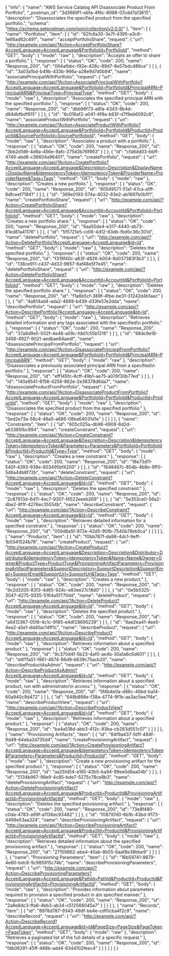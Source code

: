 {
  "info": {
    "name": "AWS Service Catalog API Disassociate Product From Portfolio",
    "_postman_id": "3d3669f1-ebfa-4f6c-8988-07cdd7a13615",
    "description": "Disassociates the specified product from the specified portfolio.",
    "schema": "https://schema.getpostman.com/json/collection/v2.0.0/"
  },
  "item": [
    {
      "name": "Portfolios",
      "item": [
        {
          "id": "62fc6a30-3e7f-4395-a3c6-1e66ad62c491",
          "name": "acceptPortfolioShare",
          "request": {
            "url": "http://example.com/api/?Action=AcceptPortfolioShare?AcceptLanguage=AcceptLanguage&PortfolioId=PortfolioId",
            "method": "GET",
            "body": {
              "mode": "raw"
            },
            "description": "Accepts an offer to share a portfolio."
          },
          "response": [
            {
              "status": "OK",
              "code": 200,
              "name": "Response_200",
              "id": "064afbbc-f92e-428c-89d7-8e57bdc486ce"
            }
          ]
        },
        {
          "id": "3a03a1bd-b49b-433b-966a-a28e9d7d0b94",
          "name": "associatePrincipalWithPortfolio",
          "request": {
            "url": "http://example.com/api/?Action=AssociatePrincipalWithPortfolio?AcceptLanguage=AcceptLanguage&PortfolioId=PortfolioId&PrincipalARN=PrincipalARN&PrincipalType=PrincipalType",
            "method": "GET",
            "body": {
              "mode": "raw"
            },
            "description": "Associates the specified principal ARN with the specified portfolio."
          },
          "response": [
            {
              "status": "OK",
              "code": 200,
              "name": "Response_200",
              "id": "dbb96f73-a6fa-4343-8b4d-d84dbfbdf915"
            }
          ]
        },
        {
          "id": "6c016af2-a041-4f9a-b63f-d7f9eb6092c8",
          "name": "associateProductWithPortfolio",
          "request": {
            "url": "http://example.com/api/?Action=AssociateProductWithPortfolio?AcceptLanguage=AcceptLanguage&PortfolioId=PortfolioId&ProductId=ProductId&SourcePortfolioId=SourcePortfolioId",
            "method": "GET",
            "body": {
              "mode": "raw"
            },
            "description": "Associates a product with a portfolio."
          },
          "response": [
            {
              "status": "OK",
              "code": 200,
              "name": "Response_200",
              "id": "3bb2d1d6-4d6a-456e-9afc-275d3b76f863"
            }
          ]
        },
        {
          "id": "cfa6dd03-bbff-4749-abd8-c36604a96401",
          "name": "createPortfolio",
          "request": {
            "url": "http://example.com/api/?Action=CreatePortfolio?AcceptLanguage=AcceptLanguage&Description=Description&DisplayName=DisplayName&IdempotencyToken=IdempotencyToken&ProviderName=ProviderName&Tags=Tags",
            "method": "GET",
            "body": {
              "mode": "raw"
            },
            "description": "Creates a new portfolio."
          },
          "response": [
            {
              "status": "OK",
              "code": 200,
              "name": "Response_200",
              "id": "80549571-51a1-47ca-a1ff-8dfceef71841"
            }
          ]
        },
        {
          "id": "369e0193-574a-4032-83e2-ab1697b0b1f1",
          "name": "createPortfolioShare",
          "request": {
            "url": "http://example.com/api/?Action=CreatePortfolioShare?AcceptLanguage=AcceptLanguage&AccountId=AccountId&PortfolioId=PortfolioId",
            "method": "GET",
            "body": {
              "mode": "raw"
            },
            "description": "Creates a new portfolio share."
          },
          "response": [
            {
              "status": "OK",
              "code": 200,
              "name": "Response_200",
              "id": "6aa55de4-e317-4440-ab73-81ed81a41176"
            }
          ]
        },
        {
          "id": "5f5721e5-cd16-4d12-83db-fbd5c36c301d",
          "name": "deletePortfolio",
          "request": {
            "url": "http://example.com/api/?Action=DeletePortfolio?AcceptLanguage=AcceptLanguage&Id=Id",
            "method": "GET",
            "body": {
              "mode": "raw"
            },
            "description": "Deletes the specified portfolio."
          },
          "response": [
            {
              "status": "OK",
              "code": 200,
              "name": "Response_200",
              "id": "f319f40c-a63f-4826-b004-8d037383f3b3"
            }
          ]
        },
        {
          "id": "138ce911-c437-4d33-9657-6af48e5f7e45",
          "name": "deletePortfolioShare",
          "request": {
            "url": "http://example.com/api/?Action=DeletePortfolioShare?AcceptLanguage=AcceptLanguage&AccountId=AccountId&PortfolioId=PortfolioId",
            "method": "GET",
            "body": {
              "mode": "raw"
            },
            "description": "Deletes the specified portfolio share."
          },
          "response": [
            {
              "status": "OK",
              "code": 200,
              "name": "Response_200",
              "id": "f1a6b5cf-389f-4fbe-be31-31242d4b1aac"
            }
          ]
        },
        {
          "id": "4a814ad4-ada2-4669-b439-d33fe57e2dda",
          "name": "describePortfolio",
          "request": {
            "url": "http://example.com/api/?Action=DescribePortfolio?AcceptLanguage=AcceptLanguage&Id=Id",
            "method": "GET",
            "body": {
              "mode": "raw"
            },
            "description": "Retrieves detailed information and any tags associated with the specified\n         portfolio."
          },
          "response": [
            {
              "status": "OK",
              "code": 200,
              "name": "Response_200",
              "id": "37a8d9e5-002f-4e46-a09c-fdd7c55b1216"
            }
          ]
        },
        {
          "id": "68dc9e18-3456-4927-9021-aedbae84aedf",
          "name": "disassociatePrincipalFromPortfolio",
          "request": {
            "url": "http://example.com/api/?Action=DisassociatePrincipalFromPortfolio?AcceptLanguage=AcceptLanguage&PortfolioId=PortfolioId&PrincipalARN=PrincipalARN",
            "method": "GET",
            "body": {
              "mode": "raw"
            },
            "description": "Disassociates a previously associated principal ARN from a specified\n         portfolio."
          },
          "response": [
            {
              "status": "OK",
              "code": 200,
              "name": "Response_200",
              "id": "eff145fc-8cff-49b1-ae75-a076f30b77ed"
            }
          ]
        },
        {
          "id": "140a9541-8156-4256-862e-2e38378d6da7",
          "name": "disassociateProductFromPortfolio",
          "request": {
            "url": "http://example.com/api/?Action=DisassociateProductFromPortfolio?AcceptLanguage=AcceptLanguage&PortfolioId=PortfolioId&ProductId=ProductId",
            "method": "GET",
            "body": {
              "mode": "raw"
            },
            "description": "Disassociates the specified product from the specified portfolio."
          },
          "response": [
            {
              "status": "OK",
              "code": 200,
              "name": "Response_200",
              "id": "5ed2e73a-58c4-46a5-a686-08ba64031d1e"
            }
          ]
        }
      ]
    },
    {
      "name": "Constraints",
      "item": [
        {
          "id": "605c025a-db96-4909-8d2d-a63385fbc994",
          "name": "createConstraint",
          "request": {
            "url": "http://example.com/api/?Action=CreateConstraint?AcceptLanguage=AcceptLanguage&Description=Description&IdempotencyToken=IdempotencyToken&Parameters=Parameters&PortfolioId=PortfolioId&ProductId=ProductId&Type=Type",
            "method": "GET",
            "body": {
              "mode": "raw"
            },
            "description": "Creates a new constraint."
          },
          "response": [
            {
              "status": "OK",
              "code": 200,
              "name": "Response_200",
              "id": "18e73d11-540f-4393-938e-603495bf4200"
            }
          ]
        },
        {
          "id": "1648467c-854b-4b8e-9ff0-5d6a44b8f72b",
          "name": "deleteConstraint",
          "request": {
            "url": "http://example.com/api/?Action=DeleteConstraint?AcceptLanguage=AcceptLanguage&Id=Id",
            "method": "GET",
            "body": {
              "mode": "raw"
            },
            "description": "Deletes the specified constraint."
          },
          "response": [
            {
              "status": "OK",
              "code": 200,
              "name": "Response_200",
              "id": "2c87913d-6d11-4ec7-9307-f4522eeeb269"
            }
          ]
        },
        {
          "id": "5e353ce0-56a2-4be2-8f1f-4276ec35554b",
          "name": "describeConstraint",
          "request": {
            "url": "http://example.com/api/?Action=DescribeConstraint?AcceptLanguage=AcceptLanguage&Id=Id",
            "method": "GET",
            "body": {
              "mode": "raw"
            },
            "description": "Retrieves detailed information for a specified constraint."
          },
          "response": [
            {
              "status": "OK",
              "code": 200,
              "name": "Response_200",
              "id": "059d8a5f-972e-42d5-90fb-7540b78eb5ca"
            }
          ]
        }
      ]
    },
    {
      "name": "Products",
      "item": [
        {
          "id": "f0bb787f-da98-4dc1-9eff-1b0341524b78",
          "name": "createProduct",
          "request": {
            "url": "http://example.com/api/?Action=CreateProduct?AcceptLanguage=AcceptLanguage&Description=Description&Distributor=Distributor&IdempotencyToken=IdempotencyToken&Name=Name&Owner=Owner&ProductType=ProductType&ProvisioningArtifactParameters=ProvisioningArtifactParameters&SupportDescription=SupportDescription&SupportEmail=SupportEmail&SupportUrl=SupportUrl&Tags=Tags",
            "method": "GET",
            "body": {
              "mode": "raw"
            },
            "description": "Creates a new product."
          },
          "response": [
            {
              "status": "OK",
              "code": 200,
              "name": "Response_200",
              "id": "9c2d3205-83f3-4d65-924c-e83ee27c18d0"
            }
          ]
        },
        {
          "id": "0e5b5325-3047-4275-9335-5164a5f770dd",
          "name": "deleteProduct",
          "request": {
            "url": "http://example.com/api/?Action=DeleteProduct?AcceptLanguage=AcceptLanguage&Id=Id",
            "method": "GET",
            "body": {
              "mode": "raw"
            },
            "description": "Deletes the specified product."
          },
          "response": [
            {
              "status": "OK",
              "code": 200,
              "name": "Response_200",
              "id": "a6412367-05f8-4c1c-9185-e4df28695239"
            }
          ]
        },
        {
          "id": "9ae2ea41-4ee5-4ea2-a5e1-ddd0ac14ff1c",
          "name": "describeProduct",
          "request": {
            "url": "http://example.com/api/?Action=DescribeProduct?AcceptLanguage=AcceptLanguage&Id=Id",
            "method": "GET",
            "body": {
              "mode": "raw"
            },
            "description": "Retrieves information about a specified product."
          },
          "response": [
            {
              "status": "OK",
              "code": 200,
              "name": "Response_200",
              "id": "9c370d4f-5b23-4af0-ae4b-30a1a6c6d601"
            }
          ]
        },
        {
          "id": "d4f11a51-f861-4674-86d9-b639c75acb20",
          "name": "describeProductAsAdmin",
          "request": {
            "url": "http://example.com/api/?Action=DescribeProductAsAdmin?AcceptLanguage=AcceptLanguage&Id=Id",
            "method": "GET",
            "body": {
              "mode": "raw"
            },
            "description": "Retrieves information about a specified product, run with administrator\n         access."
          },
          "response": [
            {
              "status": "OK",
              "code": 200,
              "name": "Response_200",
              "id": "5f4b4e0a-d86c-46bd-ba14-60a940c9d472"
            }
          ]
        },
        {
          "id": "648b898e-f38a-4774-9f1b-aa3ac5ee7f4e",
          "name": "describeProductView",
          "request": {
            "url": "http://example.com/api/?Action=DescribeProductView?AcceptLanguage=AcceptLanguage&Id=Id",
            "method": "GET",
            "body": {
              "mode": "raw"
            },
            "description": "Retrieves information about a specified product."
          },
          "response": [
            {
              "status": "OK",
              "code": 200,
              "name": "Response_200",
              "id": "ba4a518d-abb3-412c-93ba-cb283d551c07"
            }
          ]
        }
      ]
    },
    {
      "name": "Provisioning Artifacts",
      "item": [
        {
          "id": "84f9a437-fd1f-484f-9d49-64eba2d735d4",
          "name": "createProvisioningArtifact",
          "request": {
            "url": "http://example.com/api/?Action=CreateProvisioningArtifact?AcceptLanguage=AcceptLanguage&IdempotencyToken=IdempotencyToken&Parameters=Parameters&ProductId=ProductId",
            "method": "GET",
            "body": {
              "mode": "raw"
            },
            "description": "Create a new provisioning artifact for the specified product."
          },
          "response": [
            {
              "status": "OK",
              "code": 200,
              "name": "Response_200",
              "id": "aa25fd54-e165-43b5-ba94-99ee0d8aa04b"
            }
          ]
        },
        {
          "id": "5134b967-98e9-4c85-bde7-5275c78ce8b3",
          "name": "deleteProvisioningArtifact",
          "request": {
            "url": "http://example.com/api/?Action=DeleteProvisioningArtifact?AcceptLanguage=AcceptLanguage&ProductId=ProductId&ProvisioningArtifactId=ProvisioningArtifactId",
            "method": "GET",
            "body": {
              "mode": "raw"
            },
            "description": "Deletes the specified provisioning artifact."
          },
          "response": [
            {
              "status": "OK",
              "code": 200,
              "name": "Response_200",
              "id": "73e8f480-c0da-4783-a99f-a1136ec93482"
            }
          ]
        },
        {
          "id": "f08797d0-6b1b-43bd-9173-4498e53aa324",
          "name": "describeProvisioningArtifact",
          "request": {
            "url": "http://example.com/api/?Action=DescribeProvisioningArtifact?AcceptLanguage=AcceptLanguage&ProductId=ProductId&ProvisioningArtifactId=ProvisioningArtifactId",
            "method": "GET",
            "body": {
              "mode": "raw"
            },
            "description": "Retrieves detailed information about the specified provisioning artifact."
          },
          "response": [
            {
              "status": "OK",
              "code": 200,
              "name": "Response_200",
              "id": "27159862-abe4-40ab-8b55-6aaf8e38bbe9"
            }
          ]
        }
      ]
    },
    {
      "name": "Provisioning Parameters",
      "item": [
        {
          "id": "16b59741-9879-4e80-bdc8-9c985915c74b",
          "name": "describeProvisioningParameters",
          "request": {
            "url": "http://example.com/api/?Action=DescribeProvisioningParameters?AcceptLanguage=AcceptLanguage&PathId=PathId&ProductId=ProductId&ProvisioningArtifactId=ProvisioningArtifactId",
            "method": "GET",
            "body": {
              "mode": "raw"
            },
            "description": "Provides information about parameters required to provision a specified product in a\n         specified manner."
          },
          "response": [
            {
              "status": "OK",
              "code": 200,
              "name": "Response_200",
              "id": "2a8e8dc3-ffa6-4bb3-ab34-c512566045a7"
            }
          ]
        }
      ]
    },
    {
      "name": "Records",
      "item": [
        {
          "id": "8978d787-9343-49df-be4e-cdf0cba4f2c9",
          "name": "describeRecord",
          "request": {
            "url": "http://example.com/api/?Action=DescribeRecord?AcceptLanguage=AcceptLanguage&Id=Id&PageSize=PageSize&PageToken=PageToken",
            "method": "GET",
            "body": {
              "mode": "raw"
            },
            "description": "Retrieves a paginated list of the full details of a specific request."
          },
          "response": [
            {
              "status": "OK",
              "code": 200,
              "name": "Response_200",
              "id": "fdb06291-45ff-488b-add4-8344102feec4"
            }
          ]
        }
      ]
    }
  ]
}